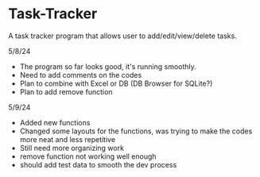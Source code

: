 # Task-Tracker
A task tracker program that allows user to add/edit/view/delete tasks.

5/8/24
- The program so far looks good, it's running smoothly.
- Need to add comments on the codes
- Plan to combine with Excel or DB (DB Browser for SQLite?)
- Plan to add remove function


5/9/24
- Added new functions
- Changed some layouts for the functions, was trying to make the codes more neat and less repetitive
- Still need more organizing work
- remove function not working well enough
- should add test data to smooth the dev process
